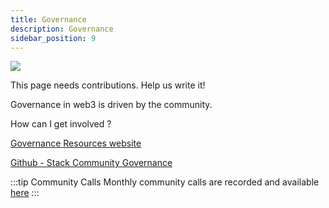 ```yaml
---
title: Governance
description: Governance
sidebar_position: 9
---
```


![](/img/stacks-governance.png)

This page needs contributions. Help us write it!

Governance in web3 is driven by the community. 

How can I get involved ?

[Governance Resources website](https://resources.stacksgov.com)

[Github - Stack Community Governance](https://github.com/stacksgov)

:::tip Community Calls
Monthly community calls are recorded and available [here](https://www.youtube.com/playlist?list=PLg717Ri_rTnwwYjQYlc7rIP6x2FaTNn7f)
:::
